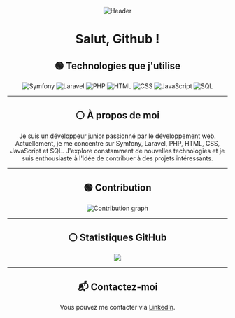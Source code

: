 <div align="center">
  
![Header](https://i.imgur.com/tESWj6L.png)
  
# Salut, Github ! 

## 🟢 Technologies que j'utilise

![Symfony](https://img.shields.io/badge/-Symfony-000000?style=flat&logo=symfony&logoColor=white)
![Laravel](https://img.shields.io/badge/-Laravel-FF2D20?style=flat&logo=laravel&logoColor=white)
![PHP](https://img.shields.io/badge/-PHP-777BB4?style=flat&logo=php&logoColor=white)
![HTML](https://img.shields.io/badge/-HTML5-E34F26?style=flat&logo=html5&logoColor=white)
![CSS](https://img.shields.io/badge/-CSS3-1572B6?style=flat&logo=css3&logoColor=white)
![JavaScript](https://img.shields.io/badge/-JavaScript-F7DF1E?style=flat&logo=javascript&logoColor=black)
![SQL](https://img.shields.io/badge/-SQL-4479A1?style=flat&logo=mysql&logoColor=white)

---

## ⚪ À propos de moi

Je suis un développeur junior passionné par le développement web. Actuellement, je me concentre sur Symfony, Laravel, PHP, HTML, CSS, JavaScript et SQL. J'explore constamment de nouvelles technologies et je suis enthousiaste à l'idée de contribuer à des projets intéressants.

---

## 🟢 Contribution

![Contribution graph](https://raw.githubusercontent.com/amn93p/amn93p/output/github-contribution-grid-snake.svg)

---

## ⚪ Statistiques GitHub

<p><img src="https://github-readme-stats.vercel.app/api/top-langs/?username=amn93p&layout=compact"><p>
  
---

## 📬 Contactez-moi

Vous pouvez me contacter via [LinkedIn](https://fr.linkedin.com/in/amine-ben-farhat-bb05a52b5).

</div>
